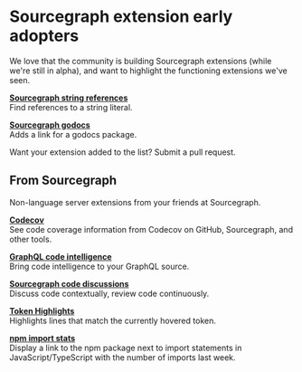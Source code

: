 # Sourcegraph extension early adopters

We love that the community is building Sourcegraph extensions (while we're still in alpha), and want to highlight the functioning extensions we've seen.

**[Sourcegraph string references](https://github.com/lguychard/sourcegraph-string-references)**  
Find references to a string literal.

**[Sourcegraph godocs](https://github.com/prestonvanloon/sourcegraph-godocs)**  
Adds a link for a godocs package.

Want your extension added to the list? Submit a pull request.

## From Sourcegraph

Non-language server extensions from your friends at Sourcegraph.

**[Codecov](https://github.com/sourcegraph/sourcegraph-codecov)**  
See code coverage information from Codecov on GitHub, Sourcegraph, and other tools.

**[GraphQL code intelligence](https://github.com/sourcegraph/sourcegraph-graphql)**  
Bring code intelligence to your GraphQL source.

**[Sourcegraph code discussions](https://github.com/sourcegraph/sourcegraph-code-discussions)**  
Discuss code contextually, review code continuously.

**[Token Highlights](https://github.com/sourcegraph/sourcegraph-token-highlights)**  
Highlights lines that match the currently hovered token.

**[npm import stats](https://github.com/sourcegraph/sourcegraph-extension-samples/tree/master/npm-import-stats)**  
Display a link to the npm package next to import statements in JavaScript/TypeScript with the number of imports last week.
